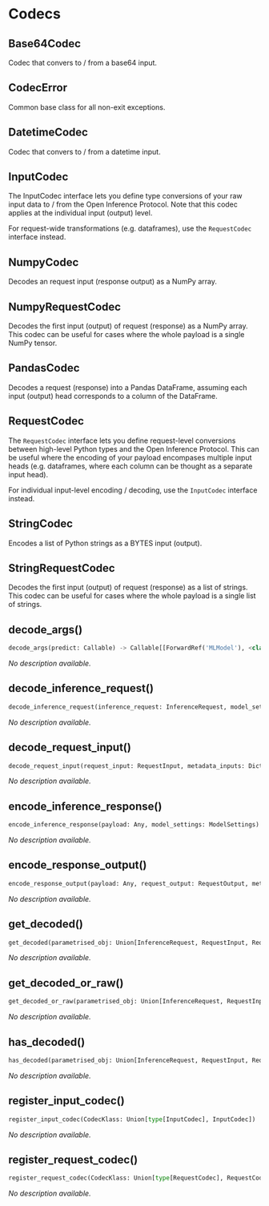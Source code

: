 # Codecs

## Base64Codec

Codec that convers to / from a base64 input.

## CodecError

Common base class for all non-exit exceptions.

## DatetimeCodec

Codec that convers to / from a datetime input.

## InputCodec

The InputCodec interface lets you define type conversions of your raw input
data to / from the Open Inference Protocol.
Note that this codec applies at the individual input (output) level.

For request-wide transformations (e.g. dataframes), use the
``RequestCodec`` interface instead.

## NumpyCodec

Decodes an request input (response output) as a NumPy array.

## NumpyRequestCodec

Decodes the first input (output) of request (response) as a NumPy array.
This codec can be useful for cases where the whole payload is a single
NumPy tensor.

## PandasCodec

Decodes a request (response) into a Pandas DataFrame, assuming each input
(output) head corresponds to a column of the DataFrame.

## RequestCodec

The ``RequestCodec`` interface lets you define request-level conversions
between high-level Python types and the Open Inference Protocol.
This can be useful where the encoding of your payload encompases multiple
input heads (e.g. dataframes, where each column can be thought as a
separate input head).

For individual input-level encoding / decoding, use the ``InputCodec``
interface instead.

## StringCodec

Encodes a list of Python strings as a BYTES input (output).

## StringRequestCodec

Decodes the first input (output) of request (response) as a list of
strings.
This codec can be useful for cases where the whole payload is a single
list of strings.

## decode_args()

```python
decode_args(predict: Callable) -> Callable[[ForwardRef('MLModel'), <class 'mlserver.types.dataplane.InferenceRequest'>], Coroutine[Any, Any, InferenceResponse]]
```

_No description available._

## decode_inference_request()

```python
decode_inference_request(inference_request: InferenceRequest, model_settings: Optional[ModelSettings] = None, metadata_inputs: Dict[str, MetadataTensor] = {}) -> Optional[Any]
```

_No description available._

## decode_request_input()

```python
decode_request_input(request_input: RequestInput, metadata_inputs: Dict[str, MetadataTensor] = {}) -> Optional[Any]
```

_No description available._

## encode_inference_response()

```python
encode_inference_response(payload: Any, model_settings: ModelSettings) -> Optional[InferenceResponse]
```

_No description available._

## encode_response_output()

```python
encode_response_output(payload: Any, request_output: RequestOutput, metadata_outputs: Dict[str, MetadataTensor] = {}) -> Optional[ResponseOutput]
```

_No description available._

## get_decoded()

```python
get_decoded(parametrised_obj: Union[InferenceRequest, RequestInput, RequestOutput, ResponseOutput, InferenceResponse]) -> Any
```

_No description available._

## get_decoded_or_raw()

```python
get_decoded_or_raw(parametrised_obj: Union[InferenceRequest, RequestInput, RequestOutput, ResponseOutput, InferenceResponse]) -> Any
```

_No description available._

## has_decoded()

```python
has_decoded(parametrised_obj: Union[InferenceRequest, RequestInput, RequestOutput, ResponseOutput, InferenceResponse]) -> bool
```

_No description available._

## register_input_codec()

```python
register_input_codec(CodecKlass: Union[type[InputCodec], InputCodec])
```

_No description available._

## register_request_codec()

```python
register_request_codec(CodecKlass: Union[type[RequestCodec], RequestCodec])
```

_No description available._

